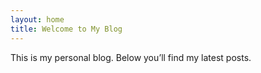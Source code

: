 ```yaml
---
layout: home
title: Welcome to My Blog
---
```


This is my personal blog. Below you’ll find my latest posts.